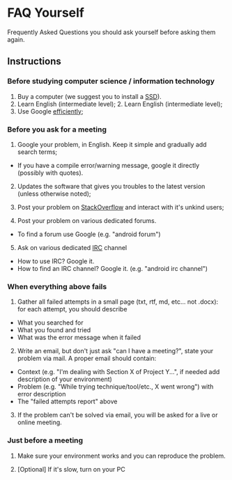 # FAQ Yourself
Frequently Asked Questions you should ask yourself before asking them again.

## Instructions

### Before studying computer science / information technology
1. Buy a computer (we suggest you to install a [SSD](https://en.wikipedia.org/wiki/Solid-state_drive)).
2. Learn English (intermediate level);		  2. Learn English (intermediate level);
3. Use Google [efficiently](http://www.lifehack.org/articles/technology/20-tips-use-google-search-efficiently.html);



### Before you ask for a meeting
1. Google your problem, in English. Keep it simple and gradually add search terms;
  * If you have a compile error/warning message, google it directly (possibly with quotes).
  
2. Updates the software that gives you troubles to the latest version (unless otherwise noted);
  
3. Post your problem on [StackOverflow](https://stackoverflow.com/) and interact with it's unkind users;

4. Post your problem on various dedicated forums.
  * To find a forum use Google (e.g. "android forum")
  
5. Ask on various dedicated [IRC](https://en.wikipedia.org/wiki/Internet_Relay_Chat) channel
  * How to use IRC? Google it.
  * How to find an IRC channel? Google it. (e.g. "android irc channel")
  
### When everything above fails
1. Gather all failed attempts in a small page (txt, rtf, md, etc... not .docx):  for each attempt, you should describe
 * What you searched for
 * What you found and tried
 * What was the error message when it failed

2. Write an email, but don't just ask "can I have a meeting?", state your problem via mail. A proper email should contain:

 * Context (e.g. "I'm dealing with Section X of Project Y...", if needed add description of your environment)
 * Problem (e.g. "While trying technique/tool/etc., X went wrong") with error description
 * The "failed attempts report" above

3. If the problem can't be solved via email, you will be asked for a live or online meeting.

### Just before a meeting
1. Make sure your environment works and you can reproduce the problem.

2. [Optional] If it's slow, turn on your PC
